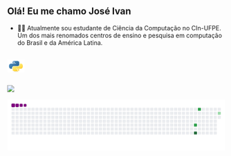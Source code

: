 ## Olá! Eu me chamo José Ivan

- 👨‍💻 Atualmente sou estudante de Ciência da Computação no CIn-UFPE. Um dos mais renomados centros de ensino e pesquisa em computação do Brasil e da América Latina.

<div style="display: inline_block"><br>
  <img align="center" alt="Ivan-Python" height="30" width="40" src="https://raw.githubusercontent.com/devicons/devicon/master/icons/python/python-original.svg">
</div>

##

<div>
  <a href="https://www.linkedin.com/in/jos%C3%A9-ivan-b8b7a223a/" target="_blank"><img src="https://img.shields.io/badge/-LinkedIn-%230077B5?style=for-the-badge&logo=linkedin&logoColor=white" target="_blank"></a> 
  
</div>

![snake gif](https://github.com/joseivann/joseivann/blob/output/github-contribution-grid-snake.gif)
